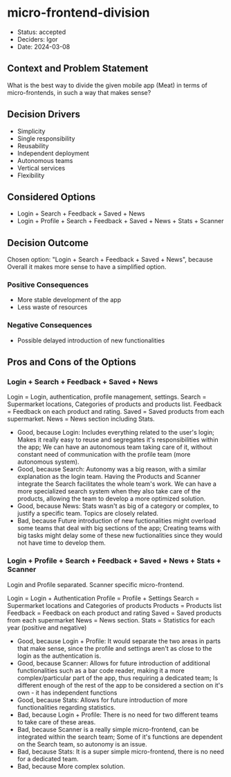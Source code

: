 # micro-frontend-division

* Status: accepted
* Deciders: Igor
* Date: 2024-03-08

## Context and Problem Statement

What is the best way to divide the given mobile app (Meat) in terms of micro-frontends, in such a way that makes sense?

## Decision Drivers

* Simplicity
* Single responsibility
* Reusability
* Independent deployment
* Autonomous teams
* Vertical services
* Flexibility

## Considered Options

* Login + Search + Feedback + Saved + News
* Login + Profile + Search + Feedback + Saved + News + Stats + Scanner

## Decision Outcome

Chosen option: "Login + Search + Feedback + Saved + News", because Overall it makes more sense to have a simplified option.

### Positive Consequences

* More stable development of the app
* Less waste of resources

### Negative Consequences

* Possible delayed introduction of new functionalities

## Pros and Cons of the Options

### Login + Search + Feedback + Saved + News

Login = Login, authentication, profile management, settings.
Search = Supermarket locations, Categories of products and products list.
Feedback = Feedback on each product and rating.
Saved =  Saved products from each supermarket.
News = News section including Stats.

* Good, because Login: Includes everything related to the user's login; Makes it really easy to reuse and segregates it's responsibilities within the app; We can have an autonomous team taking care of it, without constant need of communication with the profile team (more autonomous system).
* Good, because Search: Autonomy was a big reason, with a similar explanation as the login team. Having the Products and Scanner integrate the Search facilitates the whole team's work. We can have a more specialized search system when they also take care of the products, allowing the team to develop a more optimized solution.
* Good, because News: Stats wasn't as big of a category or complex, to justify a specific team. Topics are closely related.
* Bad, because Future introduction of new fuctionalities might overload some teams that deal with big sections of the app; Creating teams with big tasks might delay some of these new fuctionalities since they would not have time to develop them.

### Login + Profile + Search + Feedback + Saved + News + Stats + Scanner

Login and Profile separated.
Scanner specific micro-frontend.

Login = Login + Authentication 
Profile = Profile + Settings
Search = Supermarket locations and Categories of products
Products = Products list
Feedback = Feedback on each product and rating
Saved = Saved products from each supermarket
News = News section.
Stats = Statistics for each year (positive and negative)

* Good, because Login + Profile: It would separate the two areas in parts that make sense, since the profile and settings aren't as close to the login as the authentication is.
* Good, because Scanner: Allows for future introduction of additional functionalities such as a bar code reader, making it a more complex/particular part of the app, thus requiring a dedicated team; Is different enough of the rest of the app to be considered a section on it's own - it has independent functions
* Good, because Stats: Allows for future introduction of more functionalities regarding statistics.
* Bad, because Login + Profile: There is no need for two different teams to take care of these areas.
* Bad, because Scanner is a really simple micro-frontend, can be integrated within the search team; Some of it's functions are dependent on the Search team, so autonomy is an issue.
* Bad, because Stats: It is a super simple micro-frontend, there is no need for a dedicated team.
* Bad, because More complex solution.
